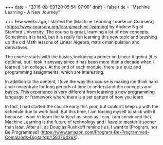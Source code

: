 +++
date = "2016-08-09T20:05:54-07:00"
draft = false
title = "Machine Learning - A New Journey"

+++
Few weeks ago, I started the [Machine Learning course on Coursera] (https://www.coursera.org/learn/machine-learning) by Andrew Ng of Stanford University. The course is great, learning a lot of new concepts. Sometimes it is hard, but it is really fun learning this new topic and brushing up the old Math lessons of Linear Algebra, matrix manipulation and derivatives.

The course starts with the basics, including a primer on Linear Algebra (it is optional, but I took it anyway since it has been more than a decade when I learned it in college). At the end of each module, there is a quiz and programming assignments, which are interesting. 

In addition to the content, I love the way this course is making me think hard and concentrate for long periods of time to understand the concepts and basics. This experience is very different from learning a new programming language or framework where there is a set pattern of how you learn.

In fact, I had started the course early this year, but couldn't keep up with the schedule due to work load. But this time, I am forcing myself to stick with it because I want to learn the subject as soon as I can. I am convinced that Machine Learning is the future of technology and I have to master it sooner than later. After all, as Douglas Rushkoff reminds us, I want to [Program, not Be Programmed] (https://www.amazon.com/Program-Be-Programmed-Commands-Digital/dp/159376426X).